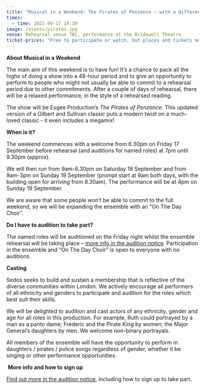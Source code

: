 ```yaml
---
title: "Musical in a Weekend: The Pirates of Penzance – with a difference"
times:
  - time: 2021-09-17 18:30
image: /assets/pirates.jpg
venue: Rehearsal venue TBC, performance at the Bridewell Theatre
ticket-prices: "Free to participate or watch, but places and tickets must be booked. "
---
```

**About Musical in a Weekend**

The main aim of this weekend is to have fun! It’s a chance to pack all the highs of doing a show into a 48-hour period and to give an opportunity to perform to people who might not usually be able to commit to a rehearsal period due to other commitments. After  a couple of days of rehearsal, there will be a relaxed performance, in the style of a rehearsed reading. 

The show will be Esgee Production’s *The Pirates of Penzance*. This updated version of a Gilbert and Sullivan classic puts a modern twist on a much-loved classic - it even includes a megamix!

**When is it?**

The weekend commences with a welcome from 6.30pm on Friday 17 September before rehearsal (and auditions for named roles) at 7pm until 9.30pm (approx). 

We will then run from 9am-6.30pm on Saturday 18 September and from 9am-3pm on Sunday 19 September (prompt start at 9am both days, with the building open for arriving from 8.30am). The performance will be at 4pm on Sunday 19 September. 

We are aware that some people won’t be able to commit to the full weekend, so we will be expanding the ensemble with an “On The Day Choir”.

**Do I have to audition to take part?**

The named roles will be auditioned on the Friday night whilst the ensemble rehearsal will be taking place – [more info in the audition notice](https://docs.google.com/document/d/1GW2j1YMh7Je020u5-C2mPTpjO33t_12LFcErs0ZVQ3o/edit?usp=sharing). Participation in the ensemble and “On The Day Choir” is open to everyone with no auditions. 

**Casting**

Sedos seeks to build and sustain a membership that is reflective of the diverse communities within London. We actively encourage all performers of all ethnicity and genders to participate and audition for the roles which best suit their skills.  

We will be delighted to audition and cast actors of any ethnicity, gender and age for all roles in this production. For example, Ruth could portrayed by a man as a panto dame; Frederic and the Pirate King by women; the Major General’s daughters by men. We welcome non-binary portrayals.  

All members of the ensemble will have the opportunity to perform in daughters / pirates / police songs regardless of gender, whether it be singing or other performance opportunities.

 **More info and how to sign up**

[Find out more in the audition notice](https://docs.google.com/document/d/1GW2j1YMh7Je020u5-C2mPTpjO33t_12LFcErs0ZVQ3o/edit?usp=sharing), including how to sign up to take part.